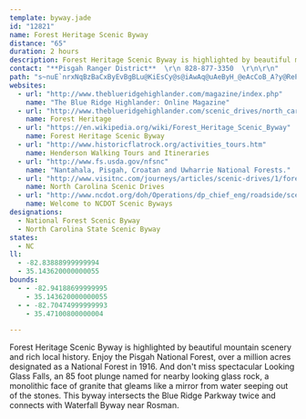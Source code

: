 ```yaml
---
template: byway.jade
id: "12821"
name: Forest Heritage Scenic Byway
distance: "65"
duration: 2 hours
description: Forest Heritage Scenic Byway is highlighted by beautiful mountain scenery and rich local history in the Pisgah National Forest.
contact: "**Pisgah Ranger District**  \r\n 828-877-3350  \r\n\r\n"
path: "s~nuE`nrxNqBzBaCxByEvBgBLu@KiEsCy@s@iAwAq@uAeByH_@eAcCoB_A?y@RePzEm@G_@Yi@y@_@eBM_Bf@_EcAuCeBwA}BgDgBgD{@aAo@e@mBq@w@O_A?aAf@qCrCgDzDy@vB_BzC_@j@eA~@gAl@eCr@qFRyA`A_CvC_@dBc@nA_AbBgFtDMx@_BxEOx@BfDIdAYz@c@R{@NiA`B}A`AiAB}AM[KIKYs@u@kD]aAoByCUgCJkBEk@yA{BiAgAc@I_EDm@^e@pAw@TQ^SbA_@r@cAt@oAb@iAEoBg@W@_D~AyA^{Nm@wCd@gF`@}CdB[XSd@BxBNn@rAd@^p@?dBYzCi@j@u@f@sCxEiAhCmAd@mClE_@dAs@d@_A?cA_@iH_As@?]JWRqAjB{@r@_ARqFPy@}C}CMe@Mg@yBWe@sA_BcBOo@[mBiCgB}A[?S\\A`@x@jA?l@OvADd@rFzERd@D`A[p@}@fAUJyBEgBj@oBLcAjAeAn@sCVkFEIVAf@x@~@Jf@iAdCu@rDc@x@u@f@wCBcAN_BbAe@t@w@Bq@tBsApBqBlAiFdC{GrGoAr@mEn@_BN_NlEoAF}@MiAk@{@eA}BoEi@k@e@S_QmDiA]aF{@yAFo@VuF`FiA@g@GoFyC[GeAJi@Ty@~@eIzNuA`ByBrAiLdBeBp@}@rAcAtBk@xDo@h[SfFOx@y@lC}GzHqH~JwB|Ae@H}D@}JOoGqAyFsBo@KiABmB^oAzAi@rAI`I[~EStAo@vAyCrCaHlHsDzCcUlLeHlB_@P}@r@_D`FcA`Hy@nI_ArDOVk@XmDSiARmAx@kIvLa@bA{C`Fu@pBo@|@o@Ty@n@I|@HrBXrCi@`CPlCa@fC}@|BcArAyC`Am@b@a@bA_ArJw@xBoCfFyBfCc@bABx@Vz@h@dAR~AEzAUfAGvAfB~JHrB_@bAc@N_@KoAyBs@g@cA?YRu@hB]nAK`CRnBVdAl@j@r@XhC\\r@b@d@j@bBxC|ElOhB~BvCjFdBxAl@jA`@dBHrAUp@e@LkFqA_ADSp@RxCS^k@Ro@CeFqGUIe@JcBlCi@XSMKe@iB{Ci@Qy@?]RKVZfEKd@OZoBbAmArCi@HiCiBcAIe@HmEfDg@RoAfA{Ab@gB?gDeBuEsCqAk@iGs@yBg@qE_BuAw@qAoAoCsB_A]y@JgDjAoADi@e@u@mAqAkEq@_AcA_@_ADkHrCk@?sAqAqAuCa@]g@MaAAcA`@m@bAoAnDsF~Es@f@sAVuAe@wAeA{@Mo@Jq@X[ZiBfDy@\\u@?_G}AiBYoFh@gGe@o@]c@g@Mm@A_BX}@h@u@n@cBEwDS}CUmAi@s@}@g@oADy@^yBfBs@Xo@Fi@Qu@i@w@qBkAaAyAY}CnB_ANeNw@wBwAaEuEaA_BmAiHi@sA{@y@cA_@yCYaAEaANgC~Ee@Pw@EkBkBiBiCc@iBiAmAM_@?{AUk@{@D}A`Ay@lD_@\\}@^sERuAMs@Y_@c@_Aa@sADcAm@m@O{@AURYBSKk@sAc@e@m@IoCT}D~@cDUwE~AYVSj@K`AbBbJx@dARL`AbBfE`FLj@Cf@u@x@q@BqAk@{GaHiDwGqFePe@y@yAw@sDe@SJcAxAk@j@gFfCs@P}@@y@Kk@NU`@?j@^xADx@IZSVe@?k@_@y@S_ACc@PiAvB_B@qEScASmBsBy@k@{@EiBdAy@@mCs@_A{@s@_B{@m@i@EiAFgAd@eB`@w@Ak@s@s@qB_@m@e@a@g@QyACQGg@mAoA]k@a@mD{EaBeB_Cy@cDScByDUaAE_BMk@K_@s@k@iBGwG_AkHsAiD_Di@y@s@mB_@Ki@VEn@Nv@jFhKI\\SZo@B_B?sAQs@Xo@pBs@z@eDx@cCVcBYaBy@kAeAiAq@wC~@mCGsFkAc@R[f@sA~@sAXiCAs@s@{@k@}A_@eA?gBbA[z@O~BYr@qCdGk@n@y@rCyAdC?f@N\\~AlATd@Hf@?`A{@nCOlAD`Ax@pAx@r@`@lAAj@SXcE~@iAn@cBxAiDrASb@En@Nv@bCrFB`BMpA_@t@eAd@wBb@cBLiDx@}APiC?u@QgBs@yC_A_AC}Bu@_BDS`@e@fDg@jAq@`AaAh@q@NiBTg@Oe@HUROf@MvFe@bA_BjC_@lDz@rCfBjBF`AiAjAw@j@]z@YjAKrAWfAg@x@cCdAs@r@Yx@_AlEiBlEc@v@yDfD}Aj@iB@_BKwCPo@l@iAjCy@n@sAt@o@@cAM_CD}A^oAlAqBfDqBnCy@|CYzAGvAF`Cd@dCcDfMs@nBu@r@iCb@cAUaJwFqFq@iGsA{Ea@{ALqCjAgDvCaBjBqEjDwCfBk@@iBc@mB}@eAmAgHy@aBKeBf@sA~@c@Ny@?yA_@mBcA}EiDmEqBeG{BwAWyAAoBUo@Is@]y@y@}DcIs@oBuAuBg@YaASmSQgK^q@G[]o@eA_@_BmA{B{AmB}@_@sDaDcB_AcCcAsA}MKk@_@a@c@We@AOJWzAsAjBg@RqDmAqEw@oBm@qKgF_Aw@yAoBiAeCqDaDk@s@Si@_AiA}DqBcDyBwGe@kEo@o@c@u@oAy@c@i@Go@YwHq@cBq@o@i@cAcAcAgBiBgBsE_AcA?eB^s@d@sCzDu@xA}@dDUxBIlCo@|DcAnBu@r@sCdAmAl@sGzEsAQo@[]We@u@S_AUmDYmPUgBY_AsAe@kHDi@Y[e@Sm@Ek@?a@b@kBzAaC`EmFb@mA?wAo@sBi@k@iAg@gAEk@JyJxCuF`CgCp@sALcEm@mAy@k@_Bc@uMk@sDy@mBJeAIeBHiJXyDe@{FWyGQ_AYs@_AmBiA_AuFyAcBS_A@kBd@cBp@c@Du@QkJeHsDeQc@mAaIaIm@c@cGiByAcA{LiO[m@ScAMoCBcQO_A[c@kD[iC_@uAa@sBcAs@o@wFkCgDQ_H~@wDp@}ECc@MyBKsCyBsDuGsA_BqIiGy@_AXsAr@kBdC_En@yApDmXbA_ErBqDfPiTzCuEtAmEdAiIl@sIXyAhA{BpFwIn@gCNoBWwCWgAcD{JqBaHi@yBe@mDK{FTeDXyAhCuHvH{NbFuKpBsFtFoUlBoFh@w@fCyBrC{AdCIpGe@hAYhAs@t@y@l@aAb@wA^iC?kBIqAoBwHg@sDBgBRwAn@aB~B_FlBaChH{Kf@yAZyBN_EK{B_@yAw@eBuAyBiAy@qDuB_@k@QeADwBbA}DdB}Eh@cAhAyAlAw@|EaAbFc@xEu@jBk@`@]v@{@n@aBPeCAy@g@oFBc@l@sAlNuKzF{CvDe@hCEpJfBnOxDrCRnAGpKcC`VaGxCD|Bb@vJfAfG^lDDrEErCm@pI_EjGyBdB]|AJhF`D|B|AnBlBlA~Ad@LfADdBa@dAkBv@{BHk@?mA]aMB_Dd@sBh@Wl@GhA^`@^bAdBrAzCj@l@hAvBrAhApCbBhAtAnBjEXTn@PzIDxAM|Ac@x@c@p@u@zIoLtAg@r@EhC^`Ap@nAlBj@lDb@zEl@|Ax@`A`BdAlMrDhEHfC[~D_A`JgChCgAbAq@lBYxA?vDp@|LzFtHdAxBl@lCC~Cg@rA{@xBoCd@{@l@aBb@sFTy@Ts@|@kA|HyDx@m@xAeBrCmA|B_@lF?bBXdCjA\\f@Rp@JtAEfBDvAZdC?lBW`BOjB^z@t@h@vErB|C`DdBz@|AVt@D|BSrBRpFtAhDJfI~@`GvCrBEh@Kd@]b@m@V{@F}AG{@W_AqCqDoB}Ao@EaDFu@Py@d@i@?SWBg@bAeCp@_D|@{@\\q@CWO_@_@YcB[yCKc@[YqB_@m@yB_@_Be@{CPu@YKi@n@{B?_Cs@{Cm@gFXq@fBs@T_@Iy@o@eC?aAJi@\\a@h@YdBGh@Qx@s@r@wArA[dAkAVAnA`@`@A`Au@d@m@NuCNs@cAeBAk@Ta@b@_@CYn@mEn@mALo@C[_@k@KEkGMeB]YSIUHyCT_Ab@eAjAyArAs@nAsAKmBT_CK_@gDmD_@Se@EmA?[IsAuAg@MyE?cCfAIEeAoDg@eAkD_B{Ac@QYJiB^w@jDu@hAXn@f@~A?pDYpBx@jAFhBa@jCkCb@Mx@GbCXbATtB[v@Yh@CpAV|@`At@xAl@`FlAvDdA~@lCr@j@?h@QLQJu@KeAm@Gu@NyA?OM]u@a@{K{AyIQy@]c@kB{@]aBDsAViBZaADmAUcA_AIwEd@wBtAcEjAiClBc@DWQkB{HF_AxAsDhBgGr@aBtAkB\\_A@m@E_@_@e@i@Gu@Fi@Pm@?c@QUq@H{@d@]bE^p@XdAbBR`AOjAsA~F@x@RXh@FhAm@Ze@v@m@r@YdA?bBZd@Mb@_@r@sCNSj@_@vFy@|BIrAUtAs@vB}AxBaAzNeCdAA`AFdCr@lCjAlAXnBDlDg@jACxHjAxDz@~E|B`ClB|ArBdA`A|I`MvAfAr@XpI\\hBVhAl@x@zAp@jDEfDRv@nAbBvFfGrB|AnAe@RSTq@xBgKl@uA`Ay@|@OlHDhA|@lFhF|Ax@~CbAfC`@nBdApE`FrA~@tAFtH{AbARhAxAdARr@m@bAsCd@Yz@?fAr@nA^vCMhBS|Bi@hAAxGzAb@VxB~Bh@Xh@ErBmAbAQn@JnCdCbAf@d@Dr@KdBw@l@c@nAiB~@g@hB_BpDaAl@q@hBuDhAmJ^s@XQhB_At@G^JlBt@TVrA`Dx@^~@?TG`A}@~@uChBeAxEqBdJ{IbFgCt@s@L]ScFD_@pCyCNYR_CCqBZcDv@sC~@_A`GsD^k@TaAD}AKs@e@aAgAs@k@SmBYaEXa@Eg@SU_@SkABm@r@eAhEwBfF_B|@g@pAgC~K_FrBYrDrA|ABNI~@u@^_AhA{H\\}At@o@nAOh@Ah@Jx@x@Zt@R|AKzBJv@fD`Iz@`A|@LxA[pGc@rAa@bDaCt@eAvCmFdAaDnAeFf@eDN{Ij@}KXsA|A_ChAy@t@QxDJvBdAhBl@lBAnBwApDoJdByA`J_DlDoE|@sBn@cDZyBRoCSsDS}@qAoAkCS{B`AaFlMoAfAsA^uAMcAq@eKuNmEuE_AcBM_A?s@R{@bGoOfAqDz@uFVgCTsEEaKwA{KoGcTIaCFiCRcB\\yAhIgOjCsGt@sCvEqUhEoW|DoSbBwK~@eDrAsCrByCxEsDlAs@rDU`EkA~A}@nBoBl@eAbAaEnCiSd@yEfA{F"
websites: 
  - url: "http://www.theblueridgehighlander.com/magazine/index.php"
    name: "The Blue Ridge Highlander: Online Magazine"
  - url: "http://www.theblueridgehighlander.com/scenic_drives/north_carolina/Forest-Heritage-National-Scenic-Byway/"
    name: Forest Heritage
  - url: "https://en.wikipedia.org/wiki/Forest_Heritage_Scenic_Byway"
    name: Forest Heritage Scenic Byway
  - url: "http://www.historicflatrock.org/activities_tours.htm"
    name: Henderson Walking Tours and Itineraries
  - url: "http://www.fs.usda.gov/nfsnc"
    name: "Nantahala, Pisgah, Croatan and Uwharrie National Forests."
  - url: "http://www.visitnc.com/journeys/articles/scenic-drives/1/forest-heritage-scenic-byway-mountain-scenic-drives"
    name: North Carolina Scenic Drives
  - url: "http://www.ncdot.org/doh/Operations/dp_chief_eng/roadside/scenic/"
    name: Welcome to NCDOT Scenic Byways
designations: 
  - National Forest Scenic Byway
  - North Carolina State Scenic Byway
states: 
  - NC
ll: 
  - -82.83888999999994
  - 35.143620000000055
bounds: 
  - - -82.94188699999995
    - 35.143620000000055
  - - -82.70474999999993
    - 35.47100800000004

---
```


Forest Heritage Scenic Byway is highlighted by beautiful mountain scenery and rich local history.  Enjoy the Pisgah National Forest, over a million acres designated as a National Forest in 1916.  And don't miss spectacular Looking Glass Falls, an 85 foot plunge named for nearby looking glass rock, a monolithic face of granite that gleams like a mirror from water seeping out of the stones.  This byway intersects the Blue Ridge Parkway twice and connects with Waterfall Byway near Rosman.